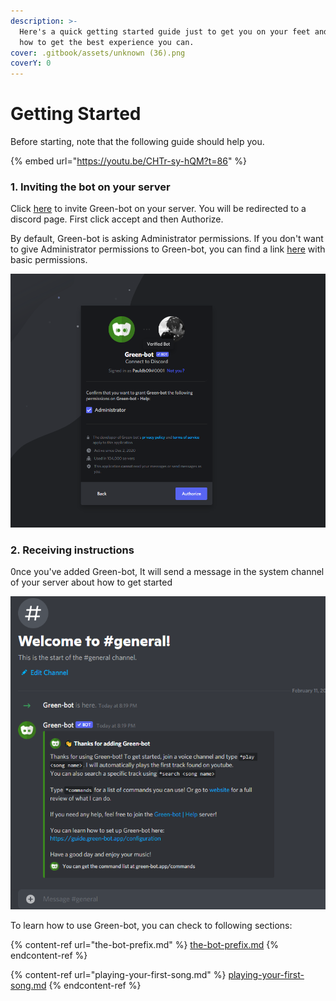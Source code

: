 ```yaml
---
description: >-
  Here's a quick getting started guide just to get you on your feet and explain
  how to get the best experience you can.
cover: .gitbook/assets/unknown (36).png
coverY: 0
---
```


# Getting Started

Before starting, note that the following guide should help you.

{% embed url="https://youtu.be/CHTr-sy-hQM?t=86" %}

### 1. Inviting the bot on your server

Click [here](https://green-bot.app/invite) to invite Green-bot on your server. You will be redirected to a discord page. First click accept and then Authorize.

By default, Green-bot is asking Administrator permissions. If you don't want to give Administrator permissions to Green-bot, you can find a link [here](https://discord.com/oauth2/authorize?client\_id=783708073390112830\&scope=bot\&permissions=20016336) with basic permissions.

![](<.gitbook/assets/image (28).png>)&#x20;

### 2. Receiving instructions

0nce you've added Green-bot, It will send a message in the system channel of your server about how to get started

![](<.gitbook/assets/image (3).png>)

To learn how to use Green-bot, you can check to following sections:

{% content-ref url="the-bot-prefix.md" %}
[the-bot-prefix.md](the-bot-prefix.md)
{% endcontent-ref %}

{% content-ref url="playing-your-first-song.md" %}
[playing-your-first-song.md](playing-your-first-song.md)
{% endcontent-ref %}

